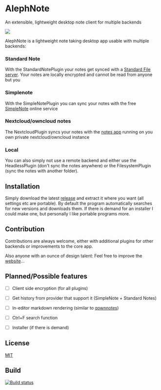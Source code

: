 # AlephNote

An extensible, lightweight desktop note client for multiple backends

![](https://raw.githubusercontent.com/Mikescher/AlephNote/master/docs/preview.png)

AlephNote is a lightweight note taking desktop app usable with multiple backends:

### Standard Note

With the StandardNotePlugin your notes get synced with a [Standard File server](https://standardnotes.org/).
Your notes are locally encrypted and cannot be read from anyone but you

### Simplenote

With the SimpleNotePlugin you can sync your notes with the free [SimpleNote](https://simplenote.com/) online service

### Nextcloud/owncloud notes

The NextcloudPlugin syncs your notes with the [notes app](https://github.com/nextcloud/notes) running on you own private nextcloud/owncloud instance

### Local

You can also simply not use a remote backend and either use the HeadlessPlugin (don't sync the notes anywhere) or the FilesystemPlugin (sync the notes with another folder).


## Installation

Simply download the latest [release](https://github.com/Mikescher/AlephNote/releases/latest) and extract it where you want (all settings etc are portable).
By default the program automatically searches for new versions and downloads them.
If there is demand for an installer I could make one, but personally I like portable programs more.


## Contribution

Contributions are always welcome, either with additional plugins for other backends or improvements to the core app.

Also anyone with an ounce of design talent: Feel free to improve the [website](https://mikescher.github.io/AlephNote/)...

## Planned/Possible features

 - [ ] Client side encryption (for all plugins)
 - [ ] Get history from provider that support it (SimpleNote + Standard Notes)
 - [ ] In-editor markdown rendering (similar to [qownnotes](http://www.qownnotes.org/))
 - [ ] Ctrl+F search function
 - [ ] Installer (if there is demand)


## License

[MIT](https://github.com/Mikescher/AlephNote/blob/master/LICENSE)

## Build

[![Build status](https://img.shields.io/appveyor/ci/pitermarx/alephnote.svg)](https://ci.appveyor.com/project/pitermarx/alephnote/branch/master)